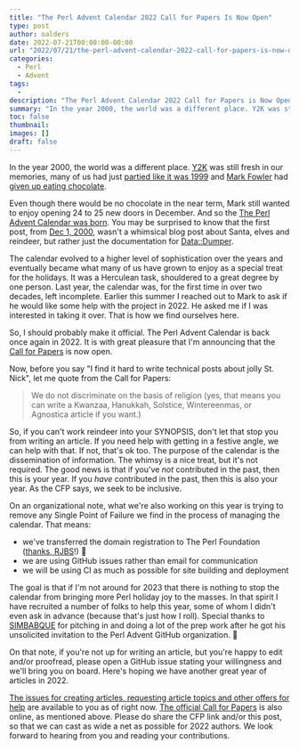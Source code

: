 ```yaml
---
title: "The Perl Advent Calendar 2022 Call for Papers Is Now Open"
type: post
author: oalders
date: 2022-07-21T00:00:00-00:00
url: "2022/07/21/the-perl-advent-calendar-2022-call-for-papers-is-now-open"
categories:
  - Perl
  - Advent
tags:
  -
description: "The Perl Advent Calendar 2022 Call for Papers is Now Open"
summary: "In the year 2000, the world was a different place. Y2K was still fresh in our memories, many of us had just partied like it was 1999 and Mark Fowler had given up eating chocolate."
toc: false
thumbnail:
images: []
draft: false
---
```


In the year 2000, the world was a different place. [Y2K](https://en.wikipedia.org/wiki/Year_2000_problem) was still fresh in our memories, many of us had just [partied like it was 1999](https://www.youtube.com/watch?v=rblt2EtFfC4) and [Mark Fowler](https://metacpan.org/author/MARKF) had [given up eating chocolate](https://perladvent.org/2000/about.html).

Even though there would be no chocolate in the near term, Mark still wanted to enjoy opening 24 to 25 new doors in December. And so the [The Perl Advent Calendar was born](https://perladvent.org/2000/). You may be surprised to know that the first post, from [Dec 1, 2000](https://perladvent.org/2000/1/), wasn't a whimsical blog post about Santa, elves and reindeer, but rather just the documentation for [Data::Dumper](https://metacpan.org/pod/Data::Dumper).

The calendar evolved to a higher level of sophistication over the years and eventually became what many of us have grown to enjoy as a special treat for the holidays. It was a Herculean task, shouldered to a great degree by one person. Last year, the calendar was, for the first time in over two decades, left incomplete.  Earlier this summer I reached out to Mark to ask if he would like some help with the project in 2022. He asked me if I was interested in taking it over. That is how we find ourselves here.

So, I should probably make it official. The Perl Advent Calendar is back once again in 2022. It is with great pleasure that I'm announcing that the [Call for Papers](http://cfp.perladvent.org/) is now open.

Now, before you say "I find it hard to write technical posts about jolly St. Nick", let me quote from the Call for Papers:

> We do not discriminate on the basis of religion (yes, that means you can write a Kwanzaa, Hanukkah, Solstice, Wintereenmas, or Agnostica article if you want.)

So, if you can't work reindeer into your SYNOPSIS, don't let that stop you from writing an article. If you need help with getting in a festive angle, we can help with that. If not, that's ok too. The purpose of the calendar is the dissemination of information. The whimsy is a nice treat, but it's not required. The good news is that if you've *not* contributed in the past, then this is your year. If you *have* contributed in the past, then this is also your year. As the CFP says, we seek to be inclusive.

On an organizational note, what we're also working on this year is trying to remove any Single Point of Failure we find in the process of managing the calendar. That means:

* we've transferred  the domain registration to The Perl Foundation ([thanks, RJBS](https://metacpan.org/author/RJBS)!) 🙏
* we are using GitHub issues rather than email for communication
* we will be using CI as much as possible for site building and deployment

The goal is that if I'm not around for 2023 that there is nothing to stop the calendar from bringing more Perl holiday joy to the masses. In that spirit I have recruited a number of folks to help this year, some of whom I didn't even ask in advance (because that's just how I roll). Special thanks to [SIMBABQUE](https://metacpan.org/author/SIMBABQUE) for pitching in and doing a lot of the prep work after he got his unsolicited invitation to the Perl Advent GitHub organization. 🙏

On that note, if you're not up for writing an article, but you're happy to edit and/or proofread, please open a GitHub issue stating your willingness and we'll bring you on board. Here's hoping we have another great year of articles in 2022.

[The issues for creating articles, requesting article topics and other offers for help](https://github.com/perladvent/Perl-Advent/issues/new/choose) are available to you as of right now. [The official Call for Papers](http://cfp.perladvent.org/) is also online, as mentioned above. Please do share the CFP link and/or this post, so that we can cast as wide a net as possible for 2022 authors. We look forward to hearing from you and reading your contributions.
